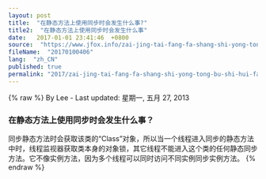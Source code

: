 ```yaml
---
layout: post
title:  "在静态方法上使用同步时会发生什么事?"
title2:  "在静态方法上使用同步时会发生什么事"
date:   2017-01-01 23:41:46  +0800
source:  "https://www.jfox.info/zai-jing-tai-fang-fa-shang-shi-yong-tong-bu-shi-hui-fa-sheng-shen-me-shi.html"
fileName:  "20170100406"
lang:  "zh_CN"
published: true
permalink: "2017/zai-jing-tai-fang-fa-shang-shi-yong-tong-bu-shi-hui-fa-sheng-shen-me-shi.html"
---
```

{% raw %}
By Lee - Last updated: 星期一, 五月 27, 2013

### 在静态方法上使用同步时会发生什么事？

同步静态方法时会获取该类的“Class”对象，所以当一个线程进入同步的静态方法中时，线程监视器获取类本身的对象锁，其它线程不能进入这个类的任何静态同步方法。它不像实例方法，因为多个线程可以同时访问不同实例同步实例方法。
{% endraw %}
